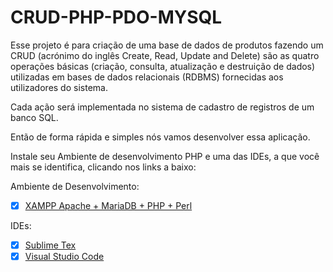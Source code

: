 # CRUD-PHP-PDO-MYSQL

Esse projeto é para criação de uma base de dados de produtos fazendo um CRUD (acrónimo do inglês Create, Read, Update and Delete) são as quatro operações básicas (criação, consulta, atualização e destruição de dados) utilizadas em bases de dados relacionais (RDBMS) fornecidas aos utilizadores do sistema.

Cada ação será implementada no sistema de cadastro de registros de um banco SQL.

Então de forma rápida e simples nós vamos desenvolver essa aplicação.

Instale seu Ambiente de desenvolvimento PHP e uma das IDEs, a que você mais se identifica, clicando nos links a baixo:

Ambiente de Desenvolvimento:

- [x] [XAMPP Apache + MariaDB + PHP + Perl](https://www.apachefriends.org/pt_br/index.html)

IDEs:

- [x] [Sublime Tex](https://www.sublimetext.com/)
- [x] [Visual Studio Code](https://code.visualstudio.com/)
